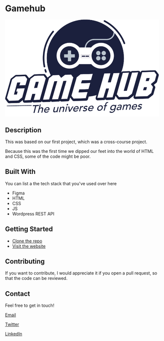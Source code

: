 # Gamehub

![image](https://github.com/Glenn-2k/GamehubCACMS/blob/main/images/GameHub_Logo.png)

## Description

This was based on our first project, which was a cross-course project.

Because this was the first time we dipped our feet into the world of HTML and CSS, some of the code might be poor.

## Built With

You can list a the tech stack that you've used over here

- Figma
- HTML
- CSS
- JS
- Wordpress REST API

## Getting Started

- [Clone the repo](https://github.com/Glenn-2k/GamehubCACMS)
- [Visit the website](https://glenn-cms.netlify.app/)

## Contributing

If you want to contribute, I would appreciate it if you open a pull request, so that the code can be reviewed.

## Contact

Feel free to get in touch!

[Email](mailto:glenn.andre.kristiansen@gmail.com)

[Twitter](www.twitter.com/Glenn2k)

[LinkedIn](www.linkedin.com/in/glenn-andré-kristiansen-7a4b3975)

